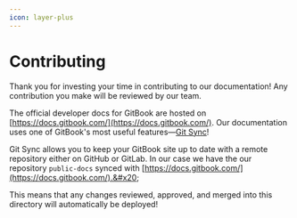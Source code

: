 ```yaml
---
icon: layer-plus
---
```


# Contributing

Thank you for investing your time in contributing to our documentation! Any contribution you make will be reviewed by our team.

The official developer docs for GitBook are hosted on [https://docs.gitbook.com/](https://docs.gitbook.com/). Our documentation uses one of GitBook's most useful features—[Git Sync](https://docs.gitbook.com/product-tour/git-sync)!

Git Sync allows you to keep your GitBook site up to date with a remote repository either on GitHub or GitLab. In our case we have the our repository `public-docs` synced with [https://docs.gitbook.com/](https://docs.gitbook.com/).&#x20;

This means that any changes reviewed, approved, and merged into this directory will automatically be deployed!
